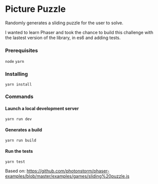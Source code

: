 # Picture Puzzle

Randomly generates a sliding puzzle for the user to solve.

I wanted to learn Phaser and took the chance to build this challenge with the lastest version of the library, in es6 and adding tests.

### Prerequisites

```node```
```yarn```

### Installing

```yarn install```

### Commands

#### Launch a local development server

```yarn run dev```

#### Generates a build

```yarn run build```

#### Run the tests

```yarn test```

Based on: https://github.com/photonstorm/phaser-examples/blob/master/examples/games/sliding%20puzzle.js